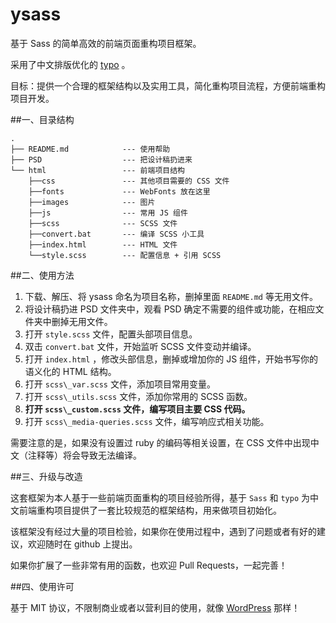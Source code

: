 ysass
=====

基于 Sass 的简单高效的前端页面重构项目框架。

采用了中文排版优化的 [typo](https://github.com/sofish/typo.css)  。

目标：提供一个合理的框架结构以及实用工具，简化重构项目流程，方便前端重构项目开发。

##一、目录结构

	.
	├── README.md            --- 使用帮助
	├── PSD                  --- 把设计稿扔进来
	└── html                 --- 前端项目结构
		├──css               --- 其他项目需要的 CSS 文件
		├──fonts             --- WebFonts 放在这里
		├──images            --- 图片
		├──js                --- 常用 JS 组件
		├──scss              --- SCSS 文件
		├──convert.bat       --- 编译 SCSS 小工具
		├──index.html        --- HTML 文件
		└──style.scss        --- 配置信息 + 引用 SCSS


##二、使用方法

1. 下载、解压、将 ysass 命名为项目名称，删掉里面 `README.md` 等无用文件。
2. 将设计稿扔进 PSD 文件夹中，观看 PSD 确定不需要的组件或功能，在相应文件夹中删掉无用文件。
3. 打开 `style.scss` 文件，配置头部项目信息。
4. 双击 `convert.bat` 文件，开始监听 SCSS 文件变动并编译。
5. 打开 `index.html` ，修改头部信息，删掉或增加你的 JS 组件，开始书写你的语义化的 HTML 结构。
6. 打开 `scss\_var.scss` 文件，添加项目常用变量。
7. 打开 `scss\_utils.scss` 文件，添加你常用的 SCSS 函数。
8. **打开 `scss\_custom.scss` 文件，编写项目主要 CSS 代码。**
9. 打开 `scss\_media-queries.scss` 文件，编写响应式相关功能。

需要注意的是，如果没有设置过 ruby 的编码等相关设置，在 CSS 文件中出现中文（注释等）将会导致无法编译。

##三、升级与改造

这套框架为本人基于一些前端页面重构的项目经验所得，基于 `Sass` 和 `typo` 为中文前端重构项目提供了一套比较规范的框架结构，用来做项目初始化。

该框架没有经过大量的项目检验，如果你在使用过程中，遇到了问题或者有好的建议，欢迎随时在 github 上提出。

如果你扩展了一些非常有用的函数，也欢迎 Pull Requests，一起完善！

##四、使用许可

基于 MIT 协议，不限制商业或者以营利目的使用，就像 [WordPress](http://wordpress.org/) 那样！